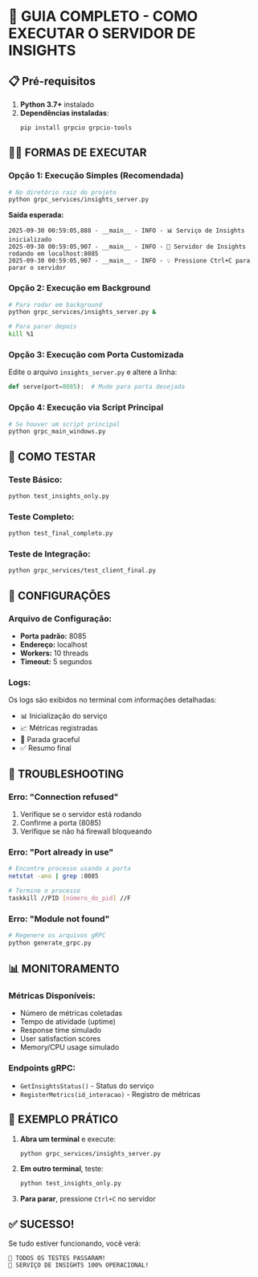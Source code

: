 # 🚀 GUIA COMPLETO - COMO EXECUTAR O SERVIDOR DE INSIGHTS

## 📋 Pré-requisitos

1. **Python 3.7+** instalado
2. **Dependências instaladas**:
   ```bash
   pip install grpcio grpcio-tools
   ```

## 🏃‍♂️ FORMAS DE EXECUTAR

### **Opção 1: Execução Simples (Recomendada)**

```bash
# No diretório raiz do projeto
python grpc_services/insights_server.py
```

**Saída esperada:**
```
2025-09-30 00:59:05,888 - __main__ - INFO - 📊 Serviço de Insights inicializado
2025-09-30 00:59:05,907 - __main__ - INFO - 🚀 Servidor de Insights rodando em localhost:8085
2025-09-30 00:59:05,907 - __main__ - INFO - 💡 Pressione Ctrl+C para parar o servidor
```

### **Opção 2: Execução em Background**

```bash
# Para rodar em background
python grpc_services/insights_server.py &

# Para parar depois
kill %1
```

### **Opção 3: Execução com Porta Customizada**

Edite o arquivo `insights_server.py` e altere a linha:
```python
def serve(port=8085):  # Mude para porta desejada
```

### **Opção 4: Execução via Script Principal**

```bash
# Se houver um script principal
python grpc_main_windows.py
```

## 🧪 COMO TESTAR

### **Teste Básico:**
```bash
python test_insights_only.py
```

### **Teste Completo:**
```bash
python test_final_completo.py
```

### **Teste de Integração:**
```bash
python grpc_services/test_client_final.py
```

## 🔧 CONFIGURAÇÕES

### **Arquivo de Configuração:**
- **Porta padrão:** 8085
- **Endereço:** localhost
- **Workers:** 10 threads
- **Timeout:** 5 segundos

### **Logs:**
Os logs são exibidos no terminal com informações detalhadas:
- 📊 Inicialização do serviço
- 📈 Métricas registradas
- 🛑 Parada graceful
- ✅ Resumo final

## 🚨 TROUBLESHOOTING

### **Erro: "Connection refused"**
1. Verifique se o servidor está rodando
2. Confirme a porta (8085)
3. Verifique se não há firewall bloqueando

### **Erro: "Port already in use"**
```bash
# Encontre processo usando a porta
netstat -ano | grep :8085

# Termine o processo
taskkill //PID [número_do_pid] //F
```

### **Erro: "Module not found"**
```bash
# Regenere os arquivos gRPC
python generate_grpc.py
```

## 📊 MONITORAMENTO

### **Métricas Disponíveis:**
- Número de métricas coletadas
- Tempo de atividade (uptime)
- Response time simulado
- User satisfaction scores
- Memory/CPU usage simulado

### **Endpoints gRPC:**
- `GetInsightsStatus()` - Status do serviço
- `RegisterMetrics(id_interacao)` - Registro de métricas

## 🎯 EXEMPLO PRÁTICO

1. **Abra um terminal** e execute:
   ```bash
   python grpc_services/insights_server.py
   ```

2. **Em outro terminal**, teste:
   ```bash
   python test_insights_only.py
   ```

3. **Para parar**, pressione `Ctrl+C` no servidor

## ✅ SUCESSO!

Se tudo estiver funcionando, você verá:
```
🎉 TODOS OS TESTES PASSARAM!
🚀 SERVIÇO DE INSIGHTS 100% OPERACIONAL!
```